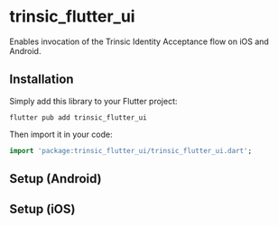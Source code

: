 # trinsic_flutter_ui

Enables invocation of the Trinsic Identity Acceptance flow on iOS and Android.

## Installation

Simply add this library to your Flutter project:

```shell
flutter pub add trinsic_flutter_ui
```

Then import it in your code:

```dart
import 'package:trinsic_flutter_ui/trinsic_flutter_ui.dart';
```

## Setup (Android)



## Setup (iOS)